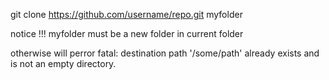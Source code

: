 git clone https://github.com/username/repo.git myfolder

notice !!!
myfolder must be a new folder in current folder

otherwise will perror 
fatal: destination path '/some/path' already exists and is not an empty directory.
